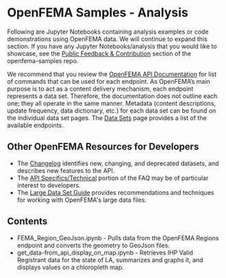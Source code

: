 # OpenFEMA Samples - Analysis
Following are Jupyter Notebooks containing analysis examples or code demonstrations using OpenFEMA data. We will continue to expand this section. If you have any Jupyter Notebooks/analysis that you would like to showcase, see the [Public Feedback & Contribution](openfema-samples/README.MD) section of the openfema-samples repo. 

We recommend that you review the [OpenFEMA API Documentation](https://www.fema.gov/about/openfema/api) for list of commands that can be used for each endpoint. As OpenFEMA’s main purpose is to act as a content delivery mechanism, each endpoint represents a data set. Therefore, the documentation does not outline each one; they all operate in the same manner. Metadata (content descriptions, update frequency, data dictionary, etc.) for each data set can be found on the individual data set pages. The [Data Sets](https://www.fema.gov/about/openfema/data-sets) page provides a list of the available endpoints.

## Other OpenFEMA Resources for Developers

- The [Changelog](https://www.fema.gov/about/openfema/changelog) identifies new, changing, and deprecated datasets, and describes new features to the API.
- The [API Specifics/Technical](https://www.fema.gov/about/openfema/faq) portion of the FAQ may be of particular interest to developers.
- The [Large Data Set Guide](https://www.fema.gov/about/openfema/working-with-large-data-sets) provides recommendations and techniques for working with OpenFEMA's large data files. 

## Contents

- FEMA_Region_GeoJson.ipynb - Pulls data from the OpenFEMA Regions endpoint and converts the geometry to GeoJson files.
- get_data-from_api_display_on_map.ipynb - Retrieves IHP Valid Registrant data for the state of LA, summarizes and graphs it, and displays values on a chloropleth map.